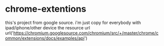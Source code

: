 # chrome-extentions
this's project from google source. i'm just copy for everybody with ipad/iphone/other device
the resource url url('https://chromium.googlesource.com/chromium/src/+/master/chrome/common/extensions/docs/examples/api')
